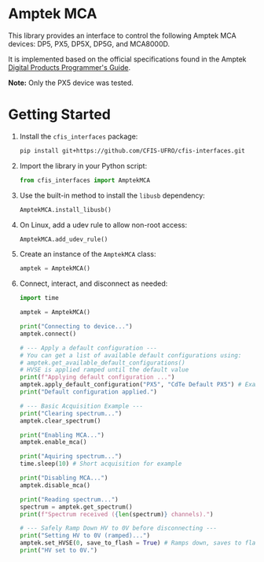 # Amptek MCA

This library provides an interface to control the following Amptek MCA devices: DP5, PX5, DP5X, DP5G, and MCA8000D.

It is implemented based on the official specifications found in the Amptek [Digital Products Programmer's Guide](https://www.amptek.com/-/media/ametekamptek/documents/resources/products/user-manuals/amptek-digital-products-programmers-guide-b3.pdf?la=en&revision=70db147d-b3c2-4d44-aaa2-374f648a4bc7).

**Note:** Only the PX5 device was tested.

# Getting Started

1.  Install the `cfis_interfaces` package:
    ```bash
    pip install git+https://github.com/CFIS-UFRO/cfis-interfaces.git
    ```
2.  Import the library in your Python script:
    ```python
    from cfis_interfaces import AmptekMCA
    ```
3.  Use the built-in method to install the `libusb` dependency:
    ```python
    AmptekMCA.install_libusb()
    ```
4.  On Linux, add a udev rule to allow non-root access:
    ```python
    AmptekMCA.add_udev_rule()
    ```
3.  Create an instance of the `AmptekMCA` class:
    ```python
    amptek = AmptekMCA()
    ```
6.  Connect, interact, and disconnect as needed:
    ```python
    import time

    amptek = AmptekMCA()

    print("Connecting to device...")
    amptek.connect()

    # --- Apply a default configuration ---
    # You can get a list of available default configurations using:
    # amptek.get_available_default_configurations()
    # HVSE is applied ramped until the default value
    print(f"Applying default configuration ...")
    amptek.apply_default_configuration("PX5", "CdTe Default PX5") # Example for PX5
    print("Default configuration applied.")

    # --- Basic Acquisition Example ---
    print("Clearing spectrum...")
    amptek.clear_spectrum()

    print("Enabling MCA...")
    amptek.enable_mca()

    print("Aquiring spectrum...")
    time.sleep(10) # Short acquisition for example

    print("Disabling MCA...")
    amptek.disable_mca()

    print("Reading spectrum...")
    spectrum = amptek.get_spectrum()
    print(f"Spectrum received ({len(spectrum)} channels).")

    # --- Safely Ramp Down HV to 0V before disconnecting ---
    print("Setting HV to 0V (ramped)...")
    amptek.set_HVSE(0, save_to_flash = True) # Ramps down, saves to flash for safety start on next power on
    print("HV set to 0V.")
    ```
